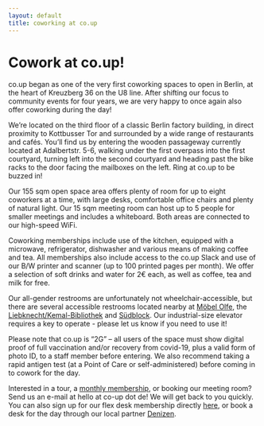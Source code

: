 ```yaml
---
layout: default
title: coworking at co.up
---
```


<h1>
  Cowork at co.up!
</h1>

co.up began as one of the very first coworking spaces to open in Berlin, at the heart of Kreuzberg 36 on the U8 line. After shifting our focus to community events for four years, we are very happy to once again also offer coworking during the day!

We’re located on the third floor of a classic Berlin factory building, in direct proximity to Kottbusser Tor and surrounded by a wide range of restaurants and cafés. You’ll find us by entering the wooden passageway currently located at Adalbertstr. 5-6, walking under the first overpass into the first courtyard, turning left into the second courtyard and heading past the bike racks to the door facing the mailboxes on the left. Ring at co.up to be buzzed in!

Our 155 sqm open space area offers plenty of room for up to eight coworkers at a time, with large desks, comfortable office chairs and plenty of natural light. Our 15 sqm meeting room can host up to 5 people for smaller meetings and includes a whiteboard. Both areas are connected to our high-speed WiFi.

Coworking memberships include use of the kitchen, equipped with a microwave, refrigerator, dishwasher and various means of making coffee and tea. All memberships also include access to the co.up Slack and use of our B/W printer and scanner (up to 100 printed pages per month). We offer a selection of soft drinks and water for 2€ each, as well as coffee, tea and milk for free.

Our all-gender restrooms are unfortunately not wheelchair-accessible, but there are several accessible restrooms located nearby at [Möbel Olfe](https://wheelmap.org/nodes/616308956), the [Liebknecht/Kemal-Bibliothek](https://wheelmap.org/nodes/-37739166) and [Südblock](https://wheelmap.org/nodes/-65425822). Our industrial-size elevator requires a key to operate - please let us know if you need to use it!

Please note that co.up is “2G” – all users of the space must show digital proof of full vaccination and/or recovery from covid-19, plus a valid form of photo ID, to a staff member before entering. We also recommend taking a rapid antigen test (at a Point of Care or self-administered) before coming in to cowork for the day.

Interested in a tour, a [monthly membership](https://members.co-up.de), or booking our meeting room? Send us an e-mail at hello at co-up dot de! We will get back to you quickly. You can also sign up for our flex desk membership directly [here](https://members.co-up.de/membership_signup/new?plan_id=6e8228d4ae5b1d7f7b348b29fcd523bf), or book a desk for the day through our local partner [Denizen](https://thisisdenizen.com).
